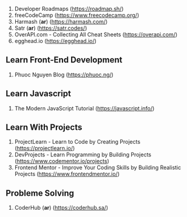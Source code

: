 
1. Developer Roadmaps (https://roadmap.sh/)
2. freeCodeCamp (https://www.freecodecamp.org/)
3. Harmash (**ar**) (https://harmash.com/)
4. Satr (**ar**) (https://satr.codes/)
5. OverAPI.com - Collecting All Cheat Sheets (https://overapi.com/)
6. egghead.io (https://egghead.io/)
## Learn Front-End Development

1.  Phuoc Nguyen Blog (https://phuoc.ng/)
## Learn Javascript

1. The Modern JavaScript Tutorial (https://javascript.info/)

## Learn With Projects

1. ProjectLearn - Learn to Code by Creating Projects (https://projectlearn.io/)
2. DevProjects - Learn Programming by Building Projects (https://www.codementor.io/projects)
3. Frontend Mentor - Improve Your Coding Skills by Building Realistic Projects (https://www.frontendmentor.io/)

## Probleme Solving

1. CoderHub (**ar**) (https://coderhub.sa/)